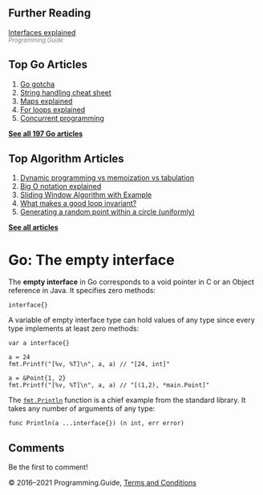 <span class="underline"></span>

<span class="underline"></span>

Further Reading
---------------

[Interfaces explained](interfaces-explained.html)  
<span style="color: grey; font-style: italic; font-size: smaller">Programming.Guide</span>

Top Go Articles
---------------

1.  [Go gotcha](go-gotcha.html)
2.  [String handling cheat sheet](string-functions-reference-cheat-sheet.html)
3.  [Maps explained](maps-explained.html)
4.  [For loops explained](for-loop.html)
5.  [Concurrent programming](go-concurrency-tutorial.html)

[**See all 197 Go articles**](index.html)

<span class="underline"></span>

Top Algorithm Articles
----------------------

1.  [Dynamic programming vs memoization vs tabulation](../dynamic-programming-vs-memoization-vs-tabulation.html)
2.  [Big O notation explained](../big-o-notation-explained.html)
3.  [Sliding Window Algorithm with Example](../sliding-window-example.html)
4.  [What makes a good loop invariant?](../what-makes-a-good-loop-invariant.html)
5.  [Generating a random point within a circle (uniformly)](../random-point-within-circle.html)

[**See all articles**](../index.html)

Go: The empty interface
=======================

The **empty interface** in Go corresponds to a void pointer in C or an Object reference in Java. It specifies zero methods:

    interface{}

A variable of empty interface type can hold values of any type since every type implements at least zero methods:

    var a interface{}

    a = 24
    fmt.Printf("[%v, %T]\n", a, a) // "[24, int]"

    a = &Point{1, 2}
    fmt.Printf("[%v, %T]\n", a, a) // "[(1,2), *main.Point]"

The [`fmt.Println`](https://golang.org/pkg/fmt/#Println) function is a chief example from the standard library. It takes any number of arguments of any type:

    func Println(a ...interface{}) (n int, err error)

Comments
--------

Be the first to comment!

© 2016–2021 Programming.Guide, [Terms and Conditions](../terms-and-conditions.html)
